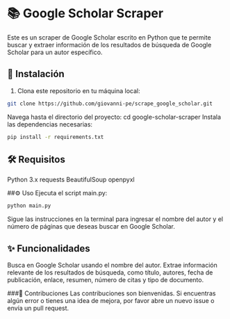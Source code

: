 # 📚 Google Scholar Scraper

Este es un scraper de Google Scholar escrito en Python que te permite buscar y extraer información de los resultados de búsqueda de Google Scholar para un autor específico.

## 🚀 Instalación

1. Clona este repositorio en tu máquina local:

```bash
git clone https://github.com/giovanni-pe/scrape_google_scholar.git
```
Navega hasta el directorio del proyecto:
cd google-scholar-scraper
Instala las dependencias necesarias:
```bash
pip install -r requirements.txt
```
## 🛠️ Requisitos
Python 3.x
requests
BeautifulSoup
openpyxl

##⚙️ Uso
Ejecuta el script main.py:
```bash
python main.py
```
Sigue las instrucciones en la terminal para ingresar el nombre del autor y el número de páginas que deseas buscar en Google Scholar.

## ✨ Funcionalidades
Busca en Google Scholar usando el nombre del autor.
Extrae información relevante de los resultados de búsqueda, como título, autores, fecha de publicación, enlace, resumen, número de citas y tipo de documento.

###🤝 Contribuciones
Las contribuciones son bienvenidas. Si encuentras algún error o tienes una idea de mejora, por favor abre un nuevo issue o envía un pull request.